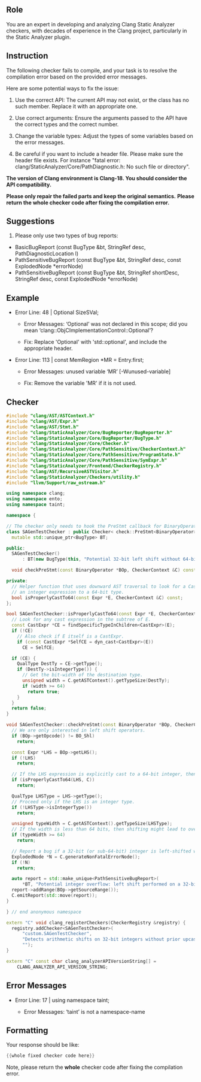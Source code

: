 ## Role

You are an expert in developing and analyzing Clang Static Analyzer checkers, with decades of experience in the Clang project, particularly in the Static Analyzer plugin.

## Instruction

The following checker fails to compile, and your task is to resolve the compilation error based on the provided error messages.

Here are some potential ways to fix the issue:

1. Use the correct API: The current API may not exist, or the class has no such member. Replace it with an appropriate one.

2. Use correct arguments: Ensure the arguments passed to the API have the correct types and the correct number.

3. Change the variable types: Adjust the types of some variables based on the error messages.

4. Be careful if you want to include a header file. Please make sure the header file exists. For instance "fatal error: clang/StaticAnalyzer/Core/PathDiagnostic.h: No such file or directory".

**The version of Clang environment is Clang-18. You should consider the API compatibility.**

**Please only repair the failed parts and keep the original semantics.**
**Please return the whole checker code after fixing the compilation error.**

## Suggestions

1. Please only use two types of bug reports:
  - BasicBugReport (const BugType &bt, StringRef desc, PathDiagnosticLocation l)
  - PathSensitiveBugReport (const BugType &bt, StringRef desc, const ExplodedNode *errorNode)
  - PathSensitiveBugReport (const BugType &bt, StringRef shortDesc, StringRef desc, const ExplodedNode *errorNode)

## Example

- Error Line: 48 |   Optional<DefinedOrUnknownSVal> SizeSVal; 

  - Error Messages: ‘Optional’ was not declared in this scope; did you mean ‘clang::ObjCImplementationControl::Optional’? 

  - Fix: Replace 'Optional<DefinedOrUnknownSVal>' with 'std::optional<DefinedOrUnknownSVal>', and include the appropriate header. 

- Error Line: 113 |     const MemRegion *MR = Entry.first;

    - Error Messages: unused variable ‘MR’ [-Wunused-variable]

    - Fix: Remove the variable 'MR' if it is not used.

## Checker

```cpp
#include "clang/AST/ASTContext.h"
#include "clang/AST/Expr.h"
#include "clang/AST/Stmt.h"
#include "clang/StaticAnalyzer/Core/BugReporter/BugReporter.h"
#include "clang/StaticAnalyzer/Core/BugReporter/BugType.h"
#include "clang/StaticAnalyzer/Core/Checker.h"
#include "clang/StaticAnalyzer/Core/PathSensitive/CheckerContext.h"
#include "clang/StaticAnalyzer/Core/PathSensitive/ProgramState.h"
#include "clang/StaticAnalyzer/Core/PathSensitive/SymExpr.h"
#include "clang/StaticAnalyzer/Frontend/CheckerRegistry.h"
#include "clang/AST/RecursiveASTVisitor.h"
#include "clang/StaticAnalyzer/Checkers/utility.h"
#include "llvm/Support/raw_ostream.h"

using namespace clang;
using namespace ento;
using namespace taint;

namespace {

// The checker only needs to hook the PreStmt callback for BinaryOperator.
class SAGenTestChecker : public Checker< check::PreStmt<BinaryOperator> > {
  mutable std::unique_ptr<BugType> BT;

public:
  SAGenTestChecker()
      : BT(new BugType(this, "Potential 32-bit left shift without 64-bit upcasting")) {}

  void checkPreStmt(const BinaryOperator *BOp, CheckerContext &C) const;

private:
  // Helper function that uses downward AST traversal to look for a CastExpr that upcasts
  // an integer expression to a 64-bit type.
  bool isProperlyCastTo64(const Expr *E, CheckerContext &C) const;
};

bool SAGenTestChecker::isProperlyCastTo64(const Expr *E, CheckerContext &C) const {
  // Look for any cast expression in the subtree of E.
  const CastExpr *CE = findSpecificTypeInChildren<CastExpr>(E);
  if (!CE)
    // Also check if E itself is a CastExpr.
    if (const CastExpr *SelfCE = dyn_cast<CastExpr>(E))
      CE = SelfCE;

  if (CE) {
    QualType DestTy = CE->getType();
    if (DestTy->isIntegerType()) {
      // Get the bit-width of the destination type.
      unsigned width = C.getASTContext().getTypeSize(DestTy);
      if (width >= 64)
        return true;
    }
  }
  return false;
}

void SAGenTestChecker::checkPreStmt(const BinaryOperator *BOp, CheckerContext &C) const {
  // We are only interested in left shift operators.
  if (BOp->getOpcode() != BO_Shl)
    return;

  const Expr *LHS = BOp->getLHS();
  if (!LHS)
    return;

  // If the LHS expression is explicitly cast to a 64-bit integer, then no bug.
  if (isProperlyCastTo64(LHS, C))
    return;

  QualType LHSType = LHS->getType();
  // Proceed only if the LHS is an integer type.
  if (!LHSType->isIntegerType())
    return;

  unsigned typeWidth = C.getASTContext().getTypeSize(LHSType);
  // If the width is less than 64 bits, then shifting might lead to overflow.
  if (typeWidth >= 64)
    return;

  // Report a bug if a 32-bit (or sub-64-bit) integer is left-shifted without upcasting.
  ExplodedNode *N = C.generateNonFatalErrorNode();
  if (!N)
    return;

  auto report = std::make_unique<PathSensitiveBugReport>(
      *BT, "Potential integer overflow: left shift performed on a 32-bit value without upcasting to 64-bit", N);
  report->addRange(BOp->getSourceRange());
  C.emitReport(std::move(report));
}

} // end anonymous namespace

extern "C" void clang_registerCheckers(CheckerRegistry &registry) {
  registry.addChecker<SAGenTestChecker>(
      "custom.SAGenTestChecker",
      "Detects arithmetic shifts on 32-bit integers without prior upcasting to 64-bit",
      "");
}

extern "C" const char clang_analyzerAPIVersionString[] =
    CLANG_ANALYZER_API_VERSION_STRING;

```

## Error Messages 

- Error Line: 17 | using namespace taint;

	- Error Messages: ‘taint’ is not a namespace-name



## Formatting 

Your response should be like: 

```cpp
{{whole fixed checker code here}}
```

Note, please return the **whole** checker code after fixing the compilation error.